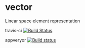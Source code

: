 # vector
Linear space element representation


travis-ci
[![Build Status](https://travis-ci.org/insanesun7/vector.svg?branch=branch)](https://travis-ci.org/insanesun7/vector)

appveryor
[![Build status](https://ci.appveyor.com/api/projects/status/licdr1mqicyctdvy?svg=true)](https://ci.appveyor.com/project/insanesun7/vector)



